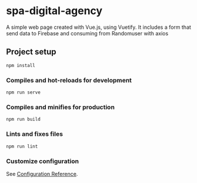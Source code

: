 # spa-digital-agency
A simple web page created with Vue.js, using Vuetify. It includes a form that send data to Firebase and consuming from Randomuser with axios
## Project setup
```
npm install
```

### Compiles and hot-reloads for development
```
npm run serve
```

### Compiles and minifies for production
```
npm run build
```

### Lints and fixes files
```
npm run lint
```

### Customize configuration
See [Configuration Reference](https://cli.vuejs.org/config/).

